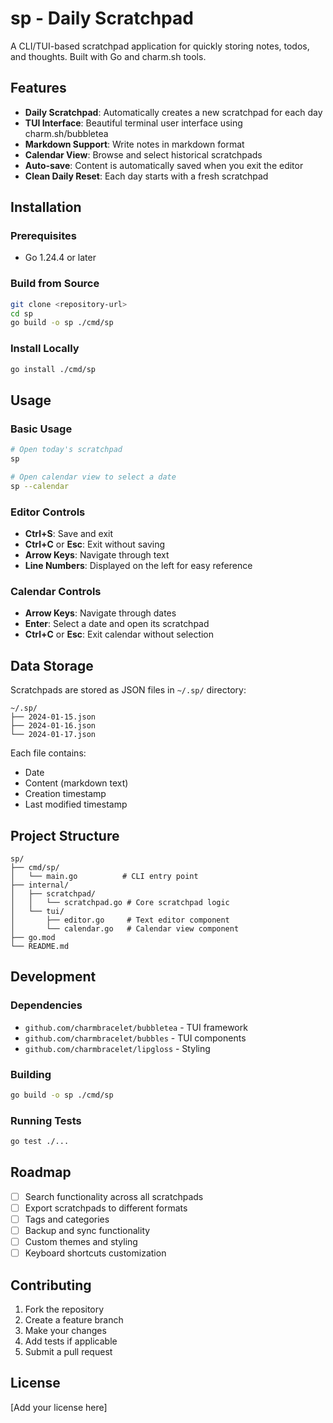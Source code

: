 # sp - Daily Scratchpad

A CLI/TUI-based scratchpad application for quickly storing notes, todos, and thoughts. Built with Go and charm.sh tools.

## Features

- **Daily Scratchpad**: Automatically creates a new scratchpad for each day
- **TUI Interface**: Beautiful terminal user interface using charm.sh/bubbletea
- **Markdown Support**: Write notes in markdown format
- **Calendar View**: Browse and select historical scratchpads
- **Auto-save**: Content is automatically saved when you exit the editor
- **Clean Daily Reset**: Each day starts with a fresh scratchpad

## Installation

### Prerequisites

- Go 1.24.4 or later

### Build from Source

```bash
git clone <repository-url>
cd sp
go build -o sp ./cmd/sp
```

### Install Locally

```bash
go install ./cmd/sp
```

## Usage

### Basic Usage

```bash
# Open today's scratchpad
sp

# Open calendar view to select a date
sp --calendar
```

### Editor Controls

- **Ctrl+S**: Save and exit
- **Ctrl+C** or **Esc**: Exit without saving
- **Arrow Keys**: Navigate through text
- **Line Numbers**: Displayed on the left for easy reference

### Calendar Controls

- **Arrow Keys**: Navigate through dates
- **Enter**: Select a date and open its scratchpad
- **Ctrl+C** or **Esc**: Exit calendar without selection

## Data Storage

Scratchpads are stored as JSON files in `~/.sp/` directory:

```
~/.sp/
├── 2024-01-15.json
├── 2024-01-16.json
└── 2024-01-17.json
```

Each file contains:

- Date
- Content (markdown text)
- Creation timestamp
- Last modified timestamp

## Project Structure

```
sp/
├── cmd/sp/
│   └── main.go          # CLI entry point
├── internal/
│   ├── scratchpad/
│   │   └── scratchpad.go # Core scratchpad logic
│   └── tui/
│       ├── editor.go     # Text editor component
│       └── calendar.go   # Calendar view component
├── go.mod
└── README.md
```

## Development

### Dependencies

- `github.com/charmbracelet/bubbletea` - TUI framework
- `github.com/charmbracelet/bubbles` - TUI components
- `github.com/charmbracelet/lipgloss` - Styling

### Building

```bash
go build -o sp ./cmd/sp
```

### Running Tests

```bash
go test ./...
```

## Roadmap

- [ ] Search functionality across all scratchpads
- [ ] Export scratchpads to different formats
- [ ] Tags and categories
- [ ] Backup and sync functionality
- [ ] Custom themes and styling
- [ ] Keyboard shortcuts customization

## Contributing

1. Fork the repository
2. Create a feature branch
3. Make your changes
4. Add tests if applicable
5. Submit a pull request

## License

[Add your license here]

